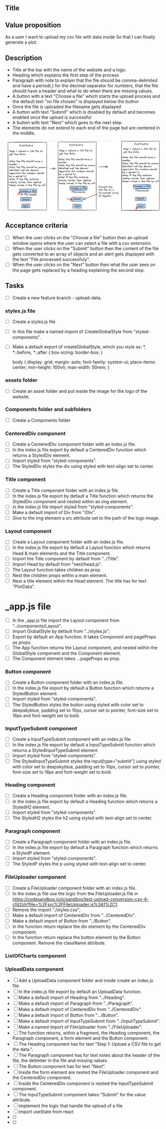 ## Title

## Value proposition

As a user
I want to upload my csv file with data inside
So that I can finally generate a plot.

## Description

- Title at the top with the name of the website and a logo.
- Heading which explains the first step of the process
- Paragraph with note to explain that the file should be comma-delimited and have a period(.) for the decimal separator for numbers, that the file should have a header and what to do when there are missing values.
- A button with a text "Choose a file" which starts the upload process and the default text "no file chosen" is displayed below the button
- Once the file is uploaded the filename gets displayed
- A button with text "Submit" which is disabled by default and becomes enabled once the upload is successful
- A button with text "Next" which goes to the next step.
- The elements do not extend to each end of the page but are centered in the middle.

![wireframe Upload](/assets/MVP-step1.png)

## Acceptance criteria

- [ ] When the user clicks on the "Choose a file" button then an upload window opens where the user can select a file with a csv extension.
- [ ] When the user clicks on the "Submit" button then the content of the file gets converted to an array of objects and an alert gets displayed with the text "File processed successfuly".
- [ ] When the user clicks on the "Next" button then what the user sees on the page gets replaced by a heading explaining the second step.

## Tasks

- [ ] Create a new feature branch - upload-data.

### styles.js file

- [ ] Create a styles.js file.
- [ ] In this file make a named import of CreateGlobalStyle from "styled-components".
- [ ] Make a default export of createGlobalStyle, which you style as:
      \*,
      \*::before,
      \*::after {
      box-sizing: border-box;
      }

  body {
  display: grid;
  margin: auto;
  font-family: system-ui;
  place-items: center;
  min-height: 100vh;
  max-width: 50rem;
  }

### assets folder

- [ ] Create an asset folder and put inside the image for the logo of the website.

### Components folder and subfolders

- [ ] Create a Components folder

### CenteredDiv component

- [ ] Create a CenteredDiv component folder with an index.js file.
- [ ] In the index.js file export by default a CenteredDiv function which returns a StyledDiv element.
- [ ] Import styled from "styled-components".
- [ ] The StyledDiv styles the div using styled with text-align set to center.

### Title component

- [ ] Create a Title component folder with an index.js file.
- [ ] In the index.js file export by default a Title function which returns the StyledDiv component and nested within an img element.
- [ ] In the index.js file import styled from "styled-components".
- [ ] Make a default import of Div from "/Div".
- [ ] Give to the img element a src attribute set to the path of the logo image.

### Layout component

- [ ] Create a Layout component folder with an index.js file.
- [ ] In the index.js file export by default a Layout function which returns Head & main elements and the Title component.
- [ ] Import the Title component by default from "../Title".
- [ ] Import Head by default from "next/head.js".
- [ ] The Layout function takes children as prop.
- [ ] Nest the children props within a main element.
- [ ] Nest a title element within the Head element. The title has for text "PlotData".

# \_app.js file

- [ ] In the \_app.js file import the Layout component from "../components/Layout".
- [ ] Import GlobalStyle by default from "../styles.js";
- [ ] Export by default an App function. It takes Component and pageProps as props.
- [ ] The App function returns the Layout component, and nested within the GlobalStyle component and the Component element.
- [ ] The Component element takes ...pageProps as prop.

### Button component

- [ ] Create a Button component folder with an index.js file.
- [ ] In the index.js file export by default a Button function which returns a StyledButton element.
- [ ] Import styled from "styled-components".
- [ ] The StyledButton styles the button using styled with color set to deepskyblue, padding set to 10px, cursor set to pointer, font-size set to 16px and font-weight set to bold.

### InputTypeSubmit component

- [ ] Create a InputTypeSubmit component with an index.js file.
- [ ] In the index.js file export by default a InputTypeSubmit function which returns a StyledInputTypeSubmit element.
- [ ] Import styled from "styled-components".
- [ ] The StyledInputTypeSubmit styles the input[type="submit"] using styled with color set to deepskyblue, padding set to 10px, cursor set to pointer, font-size set to 16px and font-weight set to bold.

### Heading component

- [ ] Create a Heading component folder with an index.js file.
- [ ] In the index.js file export by default a Heading function which returns a StyledH2 element.
- [ ] Import styled from "styled-components".
- [ ] The StyledH2 styles the h2 using styled with text-align set to center.

### Paragraph component

- [ ] Create a Paragraph component folder with an index.js file.
- [ ] In the index.js file export by default a Paragraph function which returns a StyledP element.
- [ ] Import styled from "styled-components".
- [ ] The StyledP styles the p using styled with text-align set to center.

### FileUploader component

- [ ] Create a FileUploader component folder with an index.js file.
- [ ] In the index.js file use the logic from the FileUploader.js file in https://codesandbox.io/p/sandbox/test-upload-conversion-csv-4-cfd2zh?file=%2Fsrc%2FFileUploader.js%3A1%2C1.
- [ ] Remove the import "./styles.css";
- [ ] Make a default import of CenteredDiv from "../CenteredDiv".
- [ ] Make a default import of Button from "../Button".
- [ ] In the function return replace the div element by the CenteredDiv component.
- [ ] In the function return replace the button element by the Button component. Remove the className attribute.

### ListOfCharts component

### UploadData component

- [ ] Add a UploadData component folder and inside create an index.js file.
- [ ] In the index.js file export by default an UploadData function.
- [ ] Make a default import of Heading from "../Heading".
- [ ] Make a default import of Paragraph from "../Paragraph".
- [ ] Make a default import of CenteredDiv from "../CenteredDiv".
- [ ] Make a default import of Button from ".../Button".
- [ ] Make a default import of InputTypeSubmit from "../InputTypeSubmit".
- [ ] Make a named import of FileUploader from "../FileUploader".
- [ ] The function returns, within a fragment, the Heading component, the Paragraph component, a form element and the Button component.
- [ ] The Heading component has for text "Step 1: Upload a CSV file to get the data.".
- [ ] The Paragraph component has for text notes about the header of the file, the delimiter in the file and missing values.
- [ ] The Button component has for text "Next".
- [ ] Inside the form element are nested the FileUploader component and the CenteredDiv component.
- [ ] Inside the CenteredDiv component is nested the InputTypeSubmit component.
- [ ] The InputTypeSubmit component takes "Submit" for the value attribute.
- [ ] implement the logic that handle the upload of a file
- [ ] import useState from react
- [ ]
- [ ]
